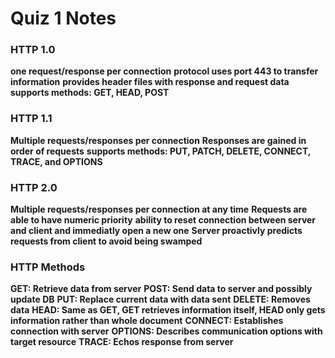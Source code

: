 <h1>Quiz 1 Notes</h1>

<div>
<h3>HTTP 1.0</h3>
<p>
<b>one request/response per connection</b>
<b>protocol uses port 443 to transfer information</b>
<b>provides header files with response and request data</b>
<b>supports methods: GET, HEAD, POST</b>
</p>
</div>

<div>
<h3>HTTP 1.1</h3>
<p>
<b>Multiple requests/responses per connection</b>
<b>Responses are gained in order of requests</b>
<b>supports methods: PUT, PATCH, DELETE, CONNECT, TRACE, and OPTIONS</b>
</p>
<div>

<div>
<h3>HTTP 2.0</h3>
<p>
<b>Multiple requests/responses per connection at any time</b>
<b>Requests are able to have numeric priority</b>
<b>ability to reset connection between server and client and immediatly open a new one</b>
<b>Server proactivly predicts requests from client to avoid being swamped</b>
</p>
<div>

<div>
<h3>HTTP Methods</h3>
<p>
<b>GET: Retrieve data from server</b>
<b>POST: Send data to server and possibly update DB</b>
<b>PUT: Replace current data with data sent</b>
<b>DELETE: Removes data</b>
<b>HEAD: Same as GET, GET retrieves information itself, HEAD only gets information rather than whole document</b>
<b>CONNECT: Establishes connection with server</b>
<b>OPTIONS: Describes communication options with target resource</b>
<b>TRACE: Echos response from server</b>
</p>
<div>
